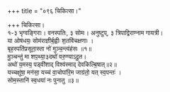 +++
title = "०९६ चिकित्सा।"

+++
चिकित्सा।  
१-३ भृग्वङ्गिराः। वनस्पतिः, ३ सोमः। अनुष्टुप्, ३ त्रिपाद्विराण्नाम गायत्री।  
या ओष॑धयः॒ सोम॑राज्ञीर्ब॒ह्वीः श॒तवि॑चक्षणाः ।  
बृह॒स्पति॑प्रसूता॒स्ता नो॑ मुञ्च॒न्त्वंह॑सः ॥१॥  
मु॒ञ्चन्तु॑ मा शप॒थ्या॒३दथो॑ वरु॒ण्याऽदु॒त।  
अथो॑ य॒मस्य॒ पड्वी॑शाद् विश्व॑स्माद् देवकिल्बि॒षात्॥२॥  
यच्चक्षु॑षा॒ मन॑सा॒ यच्च॑ वा॒चोपा॑रि॒म जाग्र॑तो॒ यत् स्व॒पन्तः॑ ।  
सोम॒स्तानि॑ स्व॒धया॑ नः पुनातु ॥३॥